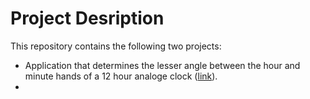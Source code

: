 # Project Desription
This repository contains the following two projects:
* Application that determines the lesser angle between the hour and minute hands of a 12 hour analoge clock ([link]()).
* 
